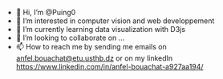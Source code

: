 - 👋 Hi, I’m @Puing0
- 👀 I’m interested in computer vision and web developpement
- 🌱 I’m currently learning data visualization with D3js
- 💞️ I’m looking to collaborate on ...
- 📫 How to reach me by sending me emails on anfel.bouachat@etu.usthb.dz or on my linkedIn https://www.linkedin.com/in/anfel-bouachat-a927aa194/

<!---
Puing0/Puing0 is a ✨ special ✨ repository because its `README.md` (this file) appears on your GitHub profile.
You can click the Preview link to take a look at your changes.
--->
